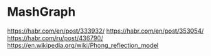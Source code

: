 # MashGraph
https://habr.com/en/post/333932/
https://habr.com/en/post/353054/
https://habr.com/ru/post/436790/
https://en.wikipedia.org/wiki/Phong_reflection_model


